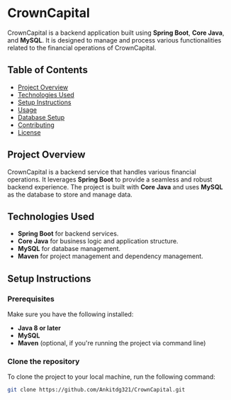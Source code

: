# CrownCapital

CrownCapital is a backend application built using **Spring Boot**, **Core Java**, and **MySQL**. It is designed to manage and process various functionalities related to the financial operations of CrownCapital.

## Table of Contents
- [Project Overview](#project-overview)
- [Technologies Used](#technologies-used)
- [Setup Instructions](#setup-instructions)
- [Usage](#usage)
- [Database Setup](#database-setup)
- [Contributing](#contributing)
- [License](#license)

## Project Overview
CrownCapital is a backend service that handles various financial operations. It leverages **Spring Boot** to provide a seamless and robust backend experience. The project is built with **Core Java** and uses **MySQL** as the database to store and manage data.

## Technologies Used
- **Spring Boot** for backend services.
- **Core Java** for business logic and application structure.
- **MySQL** for database management.
- **Maven** for project management and dependency management.

## Setup Instructions

### Prerequisites
Make sure you have the following installed:
- **Java 8 or later**
- **MySQL**
- **Maven** (optional, if you're running the project via command line)

### Clone the repository
To clone the project to your local machine, run the following command:
```bash
git clone https://github.com/Ankitdg321/CrownCapital.git
